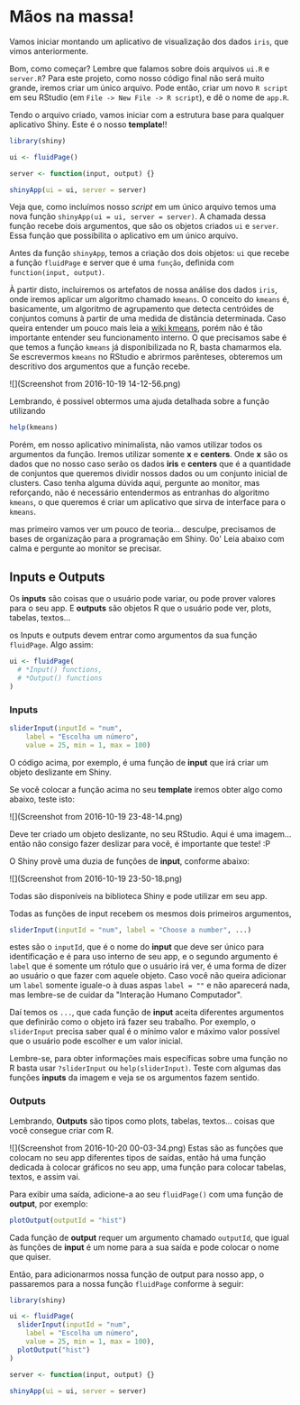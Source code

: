 # Mãos na massa!

Vamos iniciar montando um aplicativo de visualização dos dados `iris`, que vimos anteriormente. 

Bom, como começar? Lembre que falamos sobre dois arquivos `ui.R` e `server.R`? Para este projeto, como nosso código final não será muito grande, iremos criar um único arquivo. Pode então, criar um novo `R script` em seu RStudio (em `File -> New File -> R script`), e dê o nome de `app.R`.

Tendo o arquivo criado, vamos iniciar com a estrutura base para qualquer aplicativo Shiny. Este é o nosso **template**!!

  ```r
  library(shiny)

  ui <- fluidPage()

  server <- function(input, output) {}

  shinyApp(ui = ui, server = server)
  ```

Veja que, como incluímos nosso *script* em um único arquivo temos uma nova função `shinyApp(ui = ui, server = server)`. A chamada dessa função recebe dois argumentos, que são os objetos criados `ui` e `server`. Essa função que possibilita o aplicativo em um único arquivo.

Antes da função `shinyApp`, temos a criação dos dois objetos: `ui` que recebe a função `fluidPage` e server que é uma `função`, definida com `function(input, output)`.

À partir disto, incluiremos os artefatos de nossa análise dos dados `iris`, onde iremos aplicar um algoritmo chamado `kmeans`. O conceito do `kmeans` é, basicamente, um algoritmo de agrupamento que detecta centróides de conjuntos comuns à partir de uma medida de distância determinada. Caso queira entender um pouco mais leia a [wiki kmeans](https://pt.wikipedia.org/wiki/K-means), porém não é tão importante entender seu funcionamento interno. O que precisamos sabe é que temos a função `kmeans` já disponibilizada no R, basta chamarmos ela. Se escrevermos `kmeans` no RStudio e abrirmos parênteses, obteremos um descritivo dos argumentos que a função recebe.

![](Screenshot from 2016-10-19 14-12-56.png)

Lembrando, é possivel obtermos uma ajuda detalhada sobre a função utilizando
  ```r
  help(kmeans)
  ```
Porém, em nosso aplicativo minimalista, não vamos utilizar todos os argumentos da função. Iremos utilizar somente **x** e **centers**. Onde **x** são os dados que no nosso caso serão os dados **iris** e **centers** que é a quantidade de conjuntos que queremos dividir nossos dados ou um conjunto inicial de clusters. Caso tenha alguma dúvida aqui, pergunte ao monitor, mas reforçando, não é necessário entendermos as entranhas do algoritmo `kmeans`, o que queremos é criar um aplicativo que sirva de interface para o `kmeans`.

mas primeiro vamos ver um pouco de teoria... desculpe, precisamos de bases de organização para a programação em Shiny. 0o' Leia abaixo com calma e pergunte ao monitor se precisar.

## Inputs e Outputs

Os **inputs** são coisas que o usuário pode variar, ou pode prover valores para o seu app. E **outputs** são objetos R que o usuário pode ver, plots, tabelas, textos...

os Inputs e outputs devem entrar como argumentos da sua função `fluidPage`. Algo assim:

  ```r
  ui <- fluidPage(
    # *Input() functions,
    # *Output() functions
  )
  ```

### Inputs

  ```r
  sliderInput(inputId = "num",
      label = "Escolha um número",
      value = 25, min = 1, max = 100)
  ```

O código acima, por exemplo, é uma função de **input** que irá criar um objeto deslizante em Shiny.

Se você colocar a função acima no seu **template** iremos obter algo como abaixo, teste isto:

![](Screenshot from 2016-10-19 23-48-14.png)

Deve ter criado um objeto deslizante, no seu RStudio. Aqui é uma imagem... então não consigo fazer deslizar para você, é importante que teste! :P

O Shiny provê uma duzia de funções de **input**, conforme abaixo:

![](Screenshot from 2016-10-19 23-50-18.png)


Todas são disponíveis na biblioteca Shiny e pode utilizar em seu app.

Todas as funções de input recebem os mesmos dois primeiros argumentos,

  ```r
  sliderInput(inputId = "num", label = "Choose a number", ...)
  ```
estes são o `inputId`, que é o nome do **input** que deve ser único para identificação e é para uso interno de seu app, e o segundo argumento é  `label` que é somente um rótulo que o usuário irá ver, é uma forma de dizer ao usuário o que fazer com aquele objeto. Caso você não queira adicionar um `label` somente iguale-o à duas aspas `label = ""` e não aparecerá nada, mas lembre-se de cuidar da "Interação Humano Computador".

Daí temos os `...`, que cada função de **input** aceita diferentes argumentos que definirão como o objeto irá fazer seu trabalho. Por exemplo, o `sliderInput` precisa saber qual é o mínimo valor e máximo valor possível que o usuário pode escolher e um valor inicial.

Lembre-se, para obter informações mais específicas sobre uma função no R basta usar `?sliderInput` ou `help(sliderInput)`. Teste com algumas das funções **inputs** da imagem e veja se os argumentos fazem sentido.

### Outputs

Lembrando, **Outputs** são tipos como plots, tabelas, textos... coisas que você consegue criar com R.

![](Screenshot from 2016-10-20 00-03-34.png)
Estas são as funções que colocam no seu app diferentes tipos de saídas, então há uma função dedicada à colocar gráficos no seu app, uma função para colocar tabelas, textos, e assim vai.

Para exibir uma saída, adicione-a ao seu `fluidPage()` com uma função de **output**, por exemplo:

```r
plotOutput(outputId = "hist")
```
Cada função de **output** requer um argumento chamado `outputId`, que igual às funções de **input** é um nome para a sua saída e pode colocar o nome que quiser.

Então, para adicionarmos nossa função de output para nosso app, o passaremos para a nossa função `fluidPage` conforme à seguir:

  ```r
  library(shiny)

  ui <- fluidPage(
    sliderInput(inputId = "num",
      label = "Escolha um número",
      value = 25, min = 1, max = 100),
    plotOutput("hist")
  )

  server <- function(input, output) {}

  shinyApp(ui = ui, server = server)
  ```